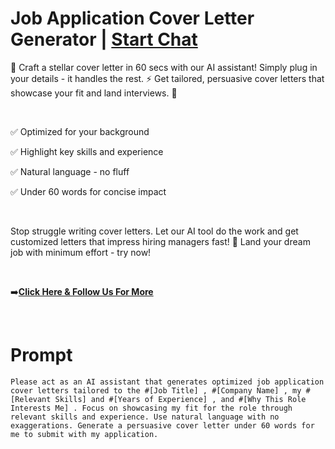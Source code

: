 

# Job Application Cover Letter Generator | [Start Chat](https://gptcall.net/chat.html?data=%7B%22contact%22%3A%7B%22id%22%3A%220f24d0da-4416-41dd-b24f-cea05e8a8cd5%22%2C%22flow%22%3Atrue%7D%7D)
<p>📝 Craft a stellar cover letter in 60 secs with our AI assistant! Simply plug in your details - it handles the rest. ⚡️ Get tailored, persuasive cover letters that showcase your fit and land interviews. 💯</p><p><br></p><p>✅ Optimized for your background</p><p>✅ Highlight key skills and experience</p><p>✅ Natural language - no fluff</p><p>✅ Under 60 words for concise impact</p><p><br></p><p>Stop struggle writing cover letters. Let our AI tool do the work and get customized letters that impress hiring managers fast! 🚀 Land your dream job with minimum effort - try now!</p><p><br></p><p>➡️<a href="https://bit.ly/3P1jFiO" rel="noopener noreferrer" target="_blank"><strong>Click Here &amp; Follow Us For More</strong></a></p><p><br></p>

# Prompt

```
Please act as an AI assistant that generates optimized job application cover letters tailored to the #[Job Title] , #[Company Name] , my #[Relevant Skills] and #[Years of Experience] , and #[Why This Role Interests Me] . Focus on showcasing my fit for the role through relevant skills and experience. Use natural language with no exaggerations. Generate a persuasive cover letter under 60 words for me to submit with my application.
```





